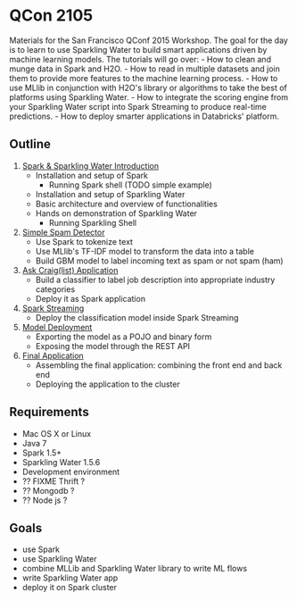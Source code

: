 # QCon 2105

Materials for the San Francisco QConf 2015 Workshop. The goal for the day is to learn to use Sparkling Water to build smart applications driven by machine learning models. The tutorials will go over:
    - How to clean and munge data in Spark and H2O.
    - How to read in multiple datasets and join them to provide more features to the machine learning process.
    - How to use MLlib in conjunction with H2O's library or algorithms to take the best of platforms using Sparkling Water.
    - How to integrate the scoring engine from your Sparkling Water script into Spark Streaming to produce real-time predictions.
    - How to deploy smarter applications in Databricks' platform.

## Outline 

1. [Spark & Sparkling Water Introduction](01-sparkling-water-intro/README.md)
    - Installation and setup of Spark
      - Running Spark shell (TODO simple example)
    - Installation and setup of Sparkling Water
    - Basic architecture and overview of functionalities
    - Hands on demonstration of Sparkling Water
      - Running Sparkling Shell      
2. [Simple Spam Detector](02-ham-or-spam/README.md)
    - Use Spark to tokenize text
    - Use MLlib's TF-IDF model to transform the data into a table
    - Build GBM model to label incoming text as spam or not spam (ham)
3. [Ask Craig(list) Application](03-ask-craig/README.md)
    - Build a classifier to label job description into appropriate industry categories
    - Deploy it as Spark application    
4. [Spark Streaming](04-spark-streaming/README.md)
    - Deploy the classification model inside Spark Streaming
5. [Model Deployment](05-model-deployment/README.md)
    - Exporting the model as a POJO and binary form
    - Exposing the model through the REST API
6. [Final Application](06-final-app/README.md) 
    - Assembling the final application: combining the front end and back end
    - Deploying the application to the cluster
    

## Requirements
  * Mac OS X or Linux
  * Java 7
  * Spark 1.5+
  * Sparkling Water 1.5.6
  * Development environment
  * ?? FIXME Thrift ?
  * ?? Mongodb ?
  * ?? Node js ?
  
## Goals
  * use Spark
  * use Sparkling Water
  * combine MLLib and Sparkling Water library to write ML flows
  * write Sparkling Water app
  * deploy it on Spark cluster
  
  